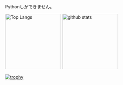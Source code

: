 Pythonしかできません。

<p align="left"> 
  <img alt="Top Langs" height="180px" src="https://github-readme-stats.vercel.app/api/top-langs/?username=yanikee&layout=compact&show_icons=true" />
  <img alt="github stats" height="180px" src="https://github-readme-stats.vercel.app/api?username=yanikee" />
</p>

[![trophy](https://github-profile-trophy.vercel.app/?username=yanikee)](https://github.com/ryo-ma/github-profile-trophy)

